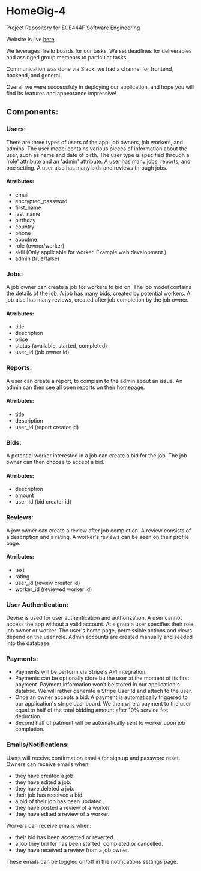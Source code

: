 # HomeGig-4
Project Repository for ECE444F Software Engineering 

Website is live [here](https://home-gig-4.herokuapp.com)

We leverages Trello boards for our tasks. We set deadlines for deliverables and assinged group memebrs to particular tasks.

Communication was done via Slack: we had a channel for frontend, backend, and general.

Overall we were successfuly in deploying our application, and hope you will find its features and appearance impressive!

## Components:

  ### Users:
  There are three types of users of the app: job owners, job workers, and admins. The user model contains various pieces of   information about the user, such as name and date of birth. The user type is specified through a 'role' attribute and an     'admin' attribute. A user has many jobs, reports, and one setting. A user also has many bids and reviews through jobs.
  
   #### Atrributes:
   * email
   * encrypted_password
   * first_name
   * last_name
   * birthday
   * country
   * phone
   * aboutme
   * role (owner/worker)
   * skill (Only applicable for worker. Example web development.)
   * admin (true/false)

  ### Jobs:
  A job owner can create a job for workers to bid on. The job model contains the details of the job. A job has many bids,     created by potential workers. A job also has many reviews, created after job completion by the job owner.

   #### Atrributes:
   * title
   * description
   * price
   * status (available, started, completed)
   * user_id (job owner id)
  
  ### Reports:
  A user can create a report, to complain to the admin about an issue. An admin can then see all open reports on their         homepage.

   #### Atrributes:
   * title
   * description
   * user_id (report creator id)
  
  ### Bids:
  A potential worker interested in a job can create a bid for the job. The job owner can then choose to accept a bid.

   #### Atrributes:
   * description
   * amount
   * user_id (bid creator id)
   
  ### Reviews:
  A jow owner can create a review after job completion. A review consists of a description and a rating. A worker's reviews   can be seen on their profile page.

   #### Atrributes:
   * text
   * rating
   * user_id (review creator id)
   * worker_id (reviewed worker id)
   

  ### User Authentication:
  Devise is used for user authentication and authorization. A user cannot access the app without a valid account. At signup   a user specifies their role, job owner or worker. The user's home page, permissible actions and views depend on the user     role. Admin accounts are created manually and seeded into the database.

  ### Payments:
  * Payments will be perform via Stripe's API integration.
  * Payments can be optionally store bu the user at the moment of its first payment. Payment information won't be stored in our application's databse. We will rather generate a Stripe User Id and attach to the user.
  * Once an owner accepts a bid. A payment is automatically triggered to our application's stripe dashboard. We then wire a payment to the user equal to half of the total bidding amount after 10% service fee deduction.
  * Second half of patment will be automatically sent to worker upon job completion.
  
  ### Emails/Notifications:
  Users will receive confirmation emails for sign up and password reset.  
  Owners can receive emails when:  
   * they have created a job.
   * they have edited a job.
   * they have deleted a job.
   * their job has received a bid.
   * a bid of their job has been updated.
   * they have posted a review of a worker.
   * they have edited a review of a worker.  
  
  Workers can receive emails when:  
   * their bid has been accepted or reverted.
   * a job they bid for has been started, completed or cancelled.
   * they have received a review from a job owner.

   These emails can be toggled on/off in the notifications settings page. 









